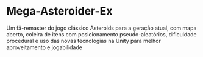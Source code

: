 # Mega-Asteroider-Ex
Um fã-remaster do jogo clássico Asteroids para a geração atual, com mapa aberto, coleira de itens com posicionamento pseudo-aleatórios, dificuldade procedural e uso das novas tecnologias na Unity para melhor aproveitamento e jogabilidade
